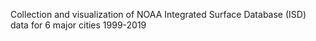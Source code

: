 Collection and visualization of NOAA Integrated Surface Database (ISD) data for 6 major cities 1999-2019
